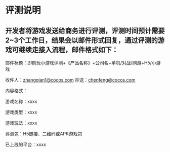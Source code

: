 # 评测说明

## 开发者将游戏发送给商务进行评测，评测时间预计需要2~3个工作日，结果会以邮件形式回复，通过评测的游戏可继续走接入流程，邮件格式如下：

邮件标题：即刻玩小游戏评测+《产品名称》+公司名+单机/对战/网游+H5/小游戏

收件人：zhangqian1@cocos.com 抄送：chenfeng@cocos.com

内容格式：

游戏名称：xxxx

游戏类型：xxxx

游戏玩法：xxxx

评测包：H5链接、二维码或APK游戏包

已上线的平台：xxxx

